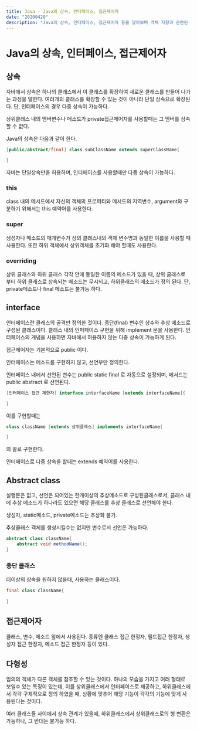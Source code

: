 ```yaml
---
title: Java - Java의 상속, 인터페이스, 접근제어자
date: "20200420"
description: "Java의 상속, 인터페이스, 접근제어자 등을 알아보며 객체 지향과 관련된 문법을 알아보자! "
---
```


# Java의 상속, 인터페이스, 접근제어자

## 상속
자바에서 상속은 하나의 클래스에서 이 클래스를 확장하여 새로운 클래스를 만들어 나가는 과정을 말한다. 여러개의 클래스를 확장할 수 있는 것이 아니라 단일 상속으로 확장된다. 단, 인터페이스의 경우 다중 상속이 가능하다. 

상위클래스 내의 멤버변수나 메소드가 private접근제어자를 사용할때는 그 멤버를 상속할 수 없다. 

Java의 상속은 다음과 같이 한다. 

```java
[public/abstract/final] class subClassName extends superClassName{

}
```
자바는 단일상속만을 허용하며, 인터페이스를 사용할때만 다중 상속이 가능하다.

### this
class 내의 메서드에서 자신의 객체의 프로퍼티와 메서드의 지역변수, argument와 구분하기 위해서는 this 예약어를 사용한다.  

### super 
생성자나 메소드의 매개변수가 상의 클래스내의 객체 변수명과 동일한 이름을 사용할 때 사용한다. 또한 하위 객체에서 상위객체를 초기화 해야 할때도 사용한다. 
### overriding
상위 클래스와 하위 클래스 각각 안에 동일한 이름의 메소드가 있을 때, 상위 클래스로 부터 하위 클래스로 상속되는 메소드는 무시되고, 하위클래스의 메소드가 정의 된다.
단, private메소드나 final 메소드는 불가능 하다. 


## interface 

인터페이스란 클래스의 골격만 정의한 것이다. 종단(final) 변수인 상수와 추상 메소드로 구성된 클래스이다. 클래스 내의 인퍼페이스 구현을 위해 implement 문을 사용한다. 인터페이스의 개념을 사용하면 자바에서 허용하지 않는 다중 상속이 가능하게 된다. 

접근제어자는 기본적으로 public 이다. 

인터페이스는 메소드를 구현하지 않고, 선언부만 정의한다. 

인터페이스 내에서 선언된 변수는 public static final 로 자동으로 설정되며, 메서드는 public abstract 로 선언된다. 

```java
[인터페이스 접근 제한자] interface interfaceName [extends interfaceName]{

}
```

이를 구현할때는
```java
class className [extends 상위클래스] implements interfaceName{

}
```
의 꼴로 구현한다.

인터페이스로 다중 상속을 할때는 extends 예약어를 사용한다. 

## Abstract class
실행문은 없고, 선언은 되어있는 한개이상의 추상메소드로 구성된클래스로서, 클래스 내에 추상 메소드가 하나라도 있으면 해당 클래스를 추상 클래스로 선언해야 한다. 

생성자, static메소드, private메소드는 추상화 불가.

추상클래스 객체를 생성시킬수는 없지만 변수로서 선언은 가능하다.
```java
abstract class className{
    abstract void methodName();
}
```
### 종단 클래스 
더이상의 상속을 원하지 않을때, 사용하는 클래스이다. 

``` java
final class className{
    
}
```

## 접근제어자 

클래스, 변수, 메소드 앞에서 사용된다. 종류엔 클래스 접근 한정자, 필드접근 한정자, 생성자 접근 한정자, 메소드 접근 한정자 등이 있다.

## 다형성

임의의 객체가 다른 객체를 참조할 수 있는 것이다. 하나의 모습을 가지고 여러 형태로 보일수 있는 특징이 있는데, 이를 상위클래스에서 인터페이스로 제공하고, 하위클레스에서 각각 구체적으로 정의 하였을 때, 상황에 맞추어 해당 기능이 각각의 기능에 맞게 사용된다는 것이다. 

여러 클래스들 사이에서 상속 관계가 있을때, 하위클래스에서 상위클래스로의 형 변환은 가능하나, 그 반대는 불가능 하다.
